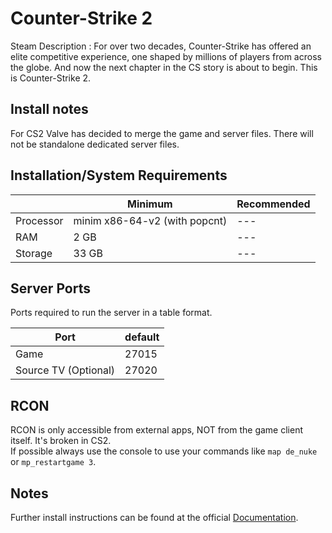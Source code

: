 # Counter-Strike 2

Steam Description :
For over two decades, Counter-Strike has offered an elite competitive experience, one shaped by millions of players from across the globe. And now the next chapter in the CS story is about to begin. This is Counter-Strike 2.

## Install notes

For CS2 Valve has decided to merge the game and server files. There will not be standalone dedicated server files.<br>

## Installation/System Requirements

|  | Minimum | Recommended |
|---------|---------|---------|
| Processor | minim x86-64-v2 (with popcnt) | --- |
| RAM | 2 GB | --- |
| Storage | 33 GB | --- |

## Server Ports

Ports required to run the server in a table format.

| Port    | default |
|---------|---------|
| Game    | 27015   |
| Source TV (Optional) | 27020 |

## RCON

RCON is only accessible from external apps, NOT from the game client itself. It's broken in CS2.<br>
If possible always use the console to use your commands like ``map de_nuke`` or ``mp_restartgame 3``.<br>

## Notes

Further install instructions can be found at the official [Documentation](https://developer.valvesoftware.com/wiki/Counter-Strike_2/Dedicated_Servers).
